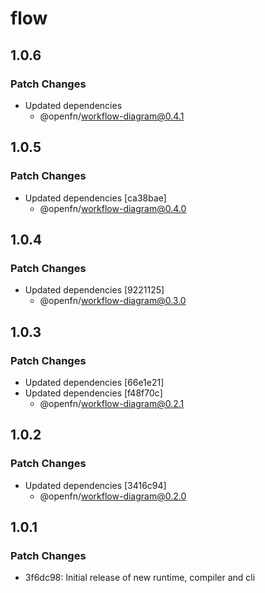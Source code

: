 # flow

## 1.0.6

### Patch Changes

- Updated dependencies
  - @openfn/workflow-diagram@0.4.1

## 1.0.5

### Patch Changes

- Updated dependencies [ca38bae]
  - @openfn/workflow-diagram@0.4.0

## 1.0.4

### Patch Changes

- Updated dependencies [9221125]
  - @openfn/workflow-diagram@0.3.0

## 1.0.3

### Patch Changes

- Updated dependencies [66e1e21]
- Updated dependencies [f48f70c]
  - @openfn/workflow-diagram@0.2.1

## 1.0.2

### Patch Changes

- Updated dependencies [3416c94]
  - @openfn/workflow-diagram@0.2.0

## 1.0.1

### Patch Changes

- 3f6dc98: Initial release of new runtime, compiler and cli

